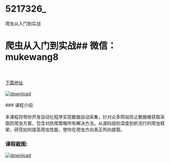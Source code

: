 # 5217326_
爬虫从入门到实战
# 爬虫从入门到实战## 微信：mukewang8
<br/></br>[下载地址](http://www.36tz.cn/article/5217326 "下载地址")
<br/></br>[![download](http://36tz.cn/muke_img/2021_01_1-300x175.png "下载地址")](http://www.36tz.cn/article/5217326 "下载地址")
<br/></br>### 课程介绍:<br/></br>本课程将带你开发自动化程序实现数据自动采集，针对众多网站防止数据被获取采取防爬虫方案，包含对防爬策略所有解决方法。从源码级别深度剖析流行的爬虫框架，研究如何提高爬虫性能，使你在爬虫方向真正所向披靡。

### 课程截图:
[![download](http://36tz.cn/muke_img/2021_01_2.png "下载地址")](http://www.36tz.cn/article/5217326 "下载地址")
